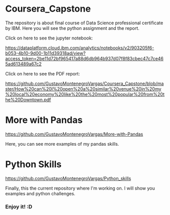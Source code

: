 # Coursera_Capstone
The repository is about final course of Data Science professional certificate by IBM.
Here you will see the python assignment and the report. 

Click on here to see the jupyter notebook:

https://dataplatform.cloud.ibm.com/analytics/notebooks/v2/903205f6-b053-4b10-9d00-1b11d39318ad/view?access_token=2be11d72bf965417a88d6db964b937d07f8f83cbec47c7ce465ad613489a67c2

Click on here to see the PDF report:

https://github.com/GustavoMontenegroVargas/Coursera_Capstone/blob/master/How%20can%20I%20open%20a%20similar%20venue%20in%20my%20local%20economy%20like%20the%20most%20popular%20from%20the%20Downtown.pdf

# More with Pandas

https://github.com/GustavoMontenegroVargas/More-with-Pandas

Here, you can see more examples of my pandas skills. 

# Python Skills

https://github.com/GustavoMontenegroVargas/Python_skills

Finally, this the current repository where I'm working on. 
I will show you examples and python challenges.

### Enjoy it! :D
